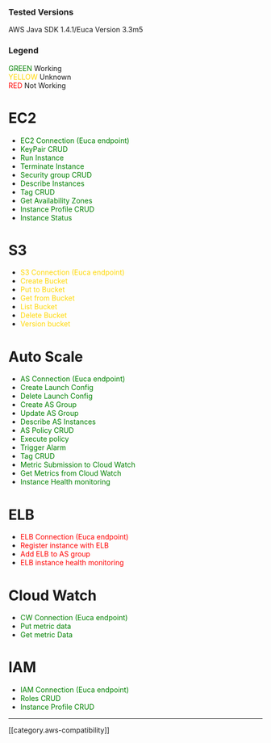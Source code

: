 

### Tested Versions
AWS Java SDK 1.4.1/Euca Version 3.3m5

### Legend
<font color="green">GREEN</font> Working <br>
<font color="gold">YELLOW</font> Unknown <br>
<font color="red">RED</font> Not Working <br>

# EC2
* <font color="green">EC2 Connection (Euca endpoint)</font> 
* <font color="green">KeyPair CRUD</font> 
* <font color="green">Run Instance</font> 
* <font color="green">Terminate Instance</font> 
* <font color="green">Security group CRUD</font> 
* <font color="green">Describe Instances</font> 
* <font color="green">Tag CRUD</font> 
* <font color="green">Get Availability Zones</font> 
* <font color="green">Instance Profile CRUD</font> 
* <font color="green">Instance Status</font> 

# S3
* <font color="gold">S3 Connection (Euca endpoint)</font> 
* <font color="gold">Create Bucket</font>
* <font color="gold">Put to Bucket</font>
* <font color="gold">Get from Bucket</font>
* <font color="gold">List Bucket</font>
* <font color="gold">Delete Bucket</font>
* <font color="gold">Version bucket</font>

# Auto Scale  
* <font color="green">AS Connection (Euca endpoint)</font> 
* <font color="green">Create Launch Config</font> 
* <font color="green">Delete Launch Config</font> 
* <font color="green">Create AS Group</font> 
* <font color="green">Update AS Group</font> 
* <font color="green">Describe AS Instances</font> 
* <font color="green">AS Policy CRUD</font> 
* <font color="green">Execute policy</font> 
* <font color="green">Trigger Alarm</font> 
* <font color="green">Tag CRUD</font> 
* <font color="green">Metric Submission to Cloud Watch</font> 
* <font color="green">Get Metrics from Cloud Watch</font> 
* <font color="green">Instance Health monitoring</font> 

# ELB
* <font color="red">ELB Connection (Euca endpoint)</font>
* <font color="red">Register instance with ELB</font>
* <font color="red">Add ELB to AS group</font>
* <font color="red">ELB instance health monitoring</font>

# Cloud Watch
* <font color="green">CW Connection (Euca endpoint)</font> 
* <font color="green">Put metric data</font> 
* <font color="green">Get metric Data</font> 

# IAM
* <font color="green">IAM Connection (Euca endpoint)</font> 
* <font color="green">Roles CRUD</font> 
* <font color="green">Instance Profile CRUD</font> 

*****

[[category.aws-compatibility]]